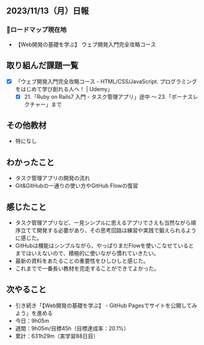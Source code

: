 ## 2023/11/13（月）日報
### :round_pushpin:ロードマップ現在地
- 【Web開発の基礎を学ぶ】 ウェブ開発入門完全攻略コース
## 取り組んだ課題一覧
- [x] 「ウェブ開発入門完全攻略コース - HTML/CSS/JavaScript. プログラミングをはじめて学び創れる人へ！ | Udemy」
  - [x] 21.「Ruby on Rails7 入門 - タスク管理アプリ」途中 〜 23.「ボーナスレクチャー」まで
## その他教材
- 特になし
## わかったこと
- タスク管理アプリの開発の流れ
- Git&GitHubの一通りの使い方やGitHub Flowの復習
## 感じたこと
- タスク管理アプリなど、一見シンプルに思えるアプリでさえも当然ながら順序立てて開発する必要があり、その思考回路は練習や実践で鍛えられるように感じた。
- GitHubは機能はシンプルながら、やっぱりまだFlowを使いこなせているとまではいえないので、積極的に使いながら慣れていきたい。
- 最新の資料をあたることの重要性をひしひしと感じた。
- これまでで一番長い教材を完走することができてよかった。
## 次やること
- 引き続き「【Web開発の基礎を学ぶ】 - GitHub Pagesでサイトを公開してみよう」を進める
- 今日：9h05m
- 週間：9h05m/目標45h（目標達成率：20.1%）
- 累計：631h29m（実学習88日目）

